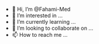 - 👋 Hi, I’m @Fahami-Med
- 👀 I’m interested in ...
- 🌱 I’m currently learning ...
- 💞️ I’m looking to collaborate on ...
- 📫 How to reach me ...

<!---
Fahami-Med/Fahami-Med is a ✨ special ✨ repository because its `README.md` (this file) appears on your GitHub profile.
You can click the Preview link to take a look at your changes.
--->
